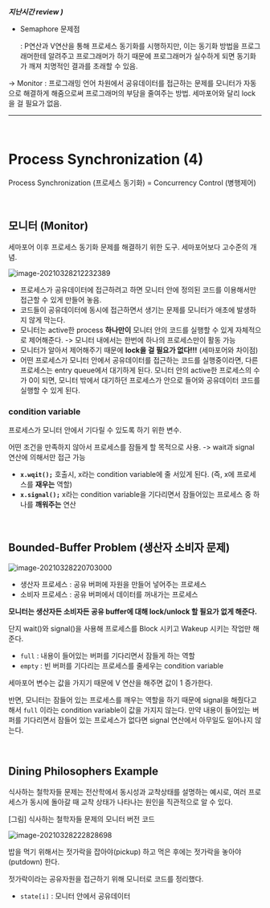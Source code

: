 ***지난시간 review )***

- Semaphore 문제점

  : P연산과 V연산을 통해 프로세스 동기화를 시행하지만, 이는 동기화 방법을 프로그래머한테 알려주고 프로그래머가 하기 때문에 프로그래머가 실수하게 되면 동기화가 깨져 치명적인 결과를 초래할 수 있음.

-> Monitor : 프로그래밍 언어 차원에서 공유데이터를 접근하는 문제를 모니터가 자동으로 해결하게 해줌으로써 프로그래머의 부담을 줄여주는 방법. 세마포어와 달리 lock을 걸 필요가 없음.

---

<br>

# Process Synchronization (4)

Process Synchronization (프로세스 동기화) = Concurrency Control (병행제어)

<br>

## 모니터 (Monitor)

세마포어 이후 프로세스 동기화 문제를 해결하기 위한 도구. 세마포어보다 고수준의 개념.

![image-20210328212232389](https://user-images.githubusercontent.com/77573938/112754465-34d5b380-9017-11eb-9e08-29d4ecdeec81.png)

- 프로세스가 공유데이터에 접근하려고 하면 모니터 안에 정의된 코드를 이용해서만 접근할 수 있게 만들어 놓음.
- 코드들이 공유데이터에 동시에 접근하면서 생기는 문제를 모니터가 애초에 발생하지 않게 막는다.
- 모니터는 active한 process **하나만이** 모니터 안의 코드를 실행할 수 있게 자체적으로 제어해준다. -> 모니터 내에서는 한번에 하나의 프로세스만이 활동 가능
- 모니터가 알아서 제어해주기 때문에 **lock을 걸 필요가 없다!!!** (세마포어와 차이점)
- 어떤 프로세스가 모니터 안에서 공유데이터를 접근하는 코드를 실행중이라면, 다른 프로세스는 entry queue에서 대기하게 된다. 모니터 안의 active한 프로세스의 수가 0이 되면, 모니터 밖에서 대기하던 프로세스가 안으로 들어와 공유데이터 코드를 실행할 수 있게 된다.



### condition variable 

프로세스가 모니터 안에서 기다릴 수 있도록 하기 위한 변수. 

어떤 조건을 만족하지 않아서 프로세스를 잠들게 할 목적으로 사용. -> wait과 signal 연산에 의해서만 접근 가능

- **`x.wqit();`**  호출시, x라는 condition variable에 줄 서있게 된다. (즉, x에 프로세스를 **재우는** 역할)
- **`x.signal();`**  x라는 condition variable을 기다리면서 잠들어있는 프로세스 중 하나를 **깨워주는** 연산

<br>

## Bounded-Buffer Problem (생산자 소비자 문제)

![image-20210328220703000](https://user-images.githubusercontent.com/77573938/112754467-3606e080-9017-11eb-9bfb-f4bd4ed36a30.png)

- 생산자 프로세스 : 공유 버퍼에 자원을 만들어 넣어주는 프로세스
- 소비자 프로세스 : 공유 버퍼에서 데이터를 꺼내가는 프로세스

**모니터는 생산자든 소비자든 공유 buffer에 대해 lock/unlock 할 필요가 없게 해준다.**

단지 wait()와 signal()을 사용해 프로세스를 Block 시키고 Wakeup 시키는 작업만 해준다. 

- `full` : 내용이 들어있는 버퍼를 기다리면서 잠들게 하는 역할
- `empty` : 빈 버퍼를 기다리는 프로세스를 줄세우는 condition variable 



세마포어 변수는 값을 가지기 때문에 V 연산을 해주면 값이 1 증가한다. 

반면, 모니터는 잠들어 있는 프로세스를 깨우는 역할을 하기 때문에 signal을 해줬다고 해서 `full` 이라는 condition variable이 값을 가지지 않는다. 만약 내용이 들어있는 버퍼를 기다리면서 잠들어 있는 프로세스가 없다면 signal 연산에서 아무일도 일어나지 않는다.

<br>

## Dining Philosophers Example

식사하는 철학자들 문제는 전산학에서 동시성과 교착상태를 설명하는 예시로, 여러 프로세스가 동시에 돌아갈 때 교착 상태가 나타나는 원인을 직관적으로 알 수 있다.



[그림] 식사하는 철학자들 문제의 모니터 버전 코드

![image-20210328222828698](https://user-images.githubusercontent.com/77573938/112754469-369f7700-9017-11eb-97b4-f6ea0e536b5e.png)

밥을 먹기 위해서는 젓가락을 잡아야(pickup) 하고 먹은 후에는 젓가락을 놓아야(putdown) 한다.

젓가락이라는 공유자원을 접근하기 위해 모니터로 코드를 정리했다.

- `state[i]` : 모니터 안에서 공유데이터